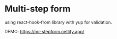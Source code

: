 # Multi-step form
using react-hook-from library with yup for validation.

DEMO: https://mr-stepform.netlify.app/

